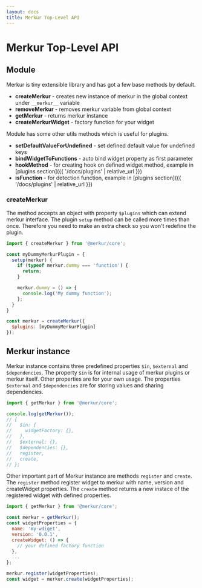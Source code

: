 ```yaml
---
layout: docs
title: Merkur Top-Level API
---
```


# Merkur Top-Level API

## Module

Merkur is tiny extensible library and has got a few base methods by default.

- **createMerkur** - creates new instance of merkur in the global context under `__merkur__` variable
- **removeMerkur** - removes merkur variable from global context
- **getMerkur** - returns merkur instance
- **createMerkurWidget** - factory function for your widget

Module has some other utils methods which is useful for plugins.

- **setDefaultValueForUndefined** - set defined default value for undefined keys
- **bindWidgetToFunctions** - auto bind widget property as first parameter
- **hookMethod** - for creating hook on defined widget method, example in [plugins section]({{ '/docs/plugins' | relative_url }})
- **isFunction** - for detection function, example in [plugins section]({{ '/docs/plugins' | relative_url }})

### createMerkur

The method accepts an object with property `$plugins` which can extend merkur interface. The plugin `setup` method can be called more times than once. Therefore you need to make an extra check so you won't redefine the plugin.

```javascript
import { createMerkur } from '@merkur/core';

const myDummyMerkurPlugin = {
  setup(merkur) {
    if (typeof merkur.dummy === 'function') {
      return;
    }

    merkur.dummy = () => {
      console.log('My dummy function');
    };
  }
}

const merkur = createMerkur({
  $plugins: [myDummyMerkurPlugin]
});

```

## Merkur instance

Merkur instance contains three predefined properties `$in`, `$external` and `$dependencies`. The property `$in` is for internal usage of merkur plugins or merkur itself. Other properties are for your own usage. The properties `$external` and `$dependencies` are for storing values and sharing dependencies.

```javascript
import { getMerkur } from '@merkur/core';

console.log(getMerkur());
// {
//   $in: {
//     widgetFactory: {},
//   },
//   $external: {},
//   $dependencies: {},
//   register,
//   create,
// };
```

Other important part of Merkur instance are methods `register` and `create`. The `register` method register widget to merkur with name, version and createWidget properties. The `create` method returns a new instace of the registered widget with defined properties.

```javascript
import { getMerkur } from '@merkur/core';

const merkur = getMerkur();
const widgetProperties = {
  name: 'my-wdiget',
  version: '0.0.1',
  createWidget: () => {
    // your defined factory function
  },
  ...
};

merkur.register(widgetProperties);
const widget = merkur.create(widgetProperties);
```